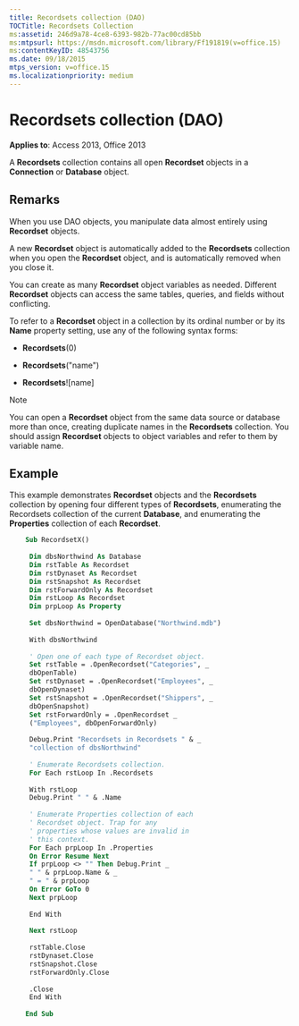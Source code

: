 ```yaml
---
title: Recordsets collection (DAO)
TOCTitle: Recordsets Collection
ms:assetid: 246d9a78-4ce8-6393-982b-77ac00cd85bb
ms:mtpsurl: https://msdn.microsoft.com/library/Ff191819(v=office.15)
ms:contentKeyID: 48543756
ms.date: 09/18/2015
mtps_version: v=office.15
ms.localizationpriority: medium
---
```


# Recordsets collection (DAO)

**Applies to**: Access 2013, Office 2013

A **Recordsets** collection contains all open **Recordset** objects in a **Connection** or **Database** object.

## Remarks

When you use DAO objects, you manipulate data almost entirely using **Recordset** objects.

A new **Recordset** object is automatically added to the **Recordsets** collection when you open the **Recordset** object, and is automatically removed when you close it.

You can create as many **Recordset** object variables as needed. Different **Recordset** objects can access the same tables, queries, and fields without conflicting.

To refer to a **Recordset** object in a collection by its ordinal number or by its **Name** property setting, use any of the following syntax forms:

- **Recordsets**(0)

- **Recordsets**("name")

- **Recordsets**\!\[name\]

> [!NOTE]
> You can open a **Recordset** object from the same data source or database more than once, creating duplicate names in the **Recordsets** collection. You should assign **Recordset** objects to object variables and refer to them by variable name.

## Example

This example demonstrates **Recordset** objects and the **Recordsets** collection by opening four different types of **Recordsets**, enumerating the Recordsets collection of the current **Database**, and enumerating the **Properties** collection of each **Recordset**.

```vb
    Sub RecordsetX() 
     
     Dim dbsNorthwind As Database 
     Dim rstTable As Recordset 
     Dim rstDynaset As Recordset 
     Dim rstSnapshot As Recordset 
     Dim rstForwardOnly As Recordset 
     Dim rstLoop As Recordset 
     Dim prpLoop As Property 
     
     Set dbsNorthwind = OpenDatabase("Northwind.mdb") 
     
     With dbsNorthwind 
     
     ' Open one of each type of Recordset object. 
     Set rstTable = .OpenRecordset("Categories", _ 
     dbOpenTable) 
     Set rstDynaset = .OpenRecordset("Employees", _ 
     dbOpenDynaset) 
     Set rstSnapshot = .OpenRecordset("Shippers", _ 
     dbOpenSnapshot) 
     Set rstForwardOnly = .OpenRecordset _ 
     ("Employees", dbOpenForwardOnly) 
     
     Debug.Print "Recordsets in Recordsets " & _ 
     "collection of dbsNorthwind" 
     
     ' Enumerate Recordsets collection. 
     For Each rstLoop In .Recordsets 
     
     With rstLoop 
     Debug.Print " " & .Name 
     
     ' Enumerate Properties collection of each 
     ' Recordset object. Trap for any 
     ' properties whose values are invalid in 
     ' this context. 
     For Each prpLoop In .Properties 
     On Error Resume Next 
     If prpLoop <> "" Then Debug.Print _ 
     " " & prpLoop.Name & _ 
     " = " & prpLoop 
     On Error GoTo 0 
     Next prpLoop 
     
     End With 
     
     Next rstLoop 
     
     rstTable.Close 
     rstDynaset.Close 
     rstSnapshot.Close 
     rstForwardOnly.Close 
     
     .Close 
     End With 
     
    End Sub
```

